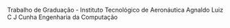 Trabalho de Graduação - Instituto Tecnológico de Aeronáutica
Agnaldo Luiz C J Cunha
Engenharia da Computação